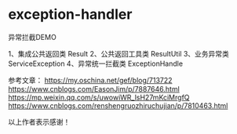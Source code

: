 # exception-handler
异常拦截DEMO

1、集成公共返回类   Result
2、公共返回工具类   ResultUtil
3、业务异常类       ServiceException
4、异常统一拦截类   ExceptionHandle


参考文章：
https://my.oschina.net/gef/blog/713722
https://www.cnblogs.com/EasonJim/p/7887646.html
https://mp.weixin.qq.com/s/uwowiWR_lsH27mKciMrgfQ
https://www.cnblogs.com/renshengruozhiruchujian/p/7810463.html

以上作者表示感谢！
